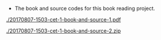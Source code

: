 * The book and source codes for this book reading project.

[./20170807-1503-cet-1-book-and-source-1.pdf](./20170807-1503-cet-1-book-and-source-1.pdf)

[./20170807-1503-cet-1-book-and-source-2.zip](./20170807-1503-cet-1-book-and-source-2.zip)